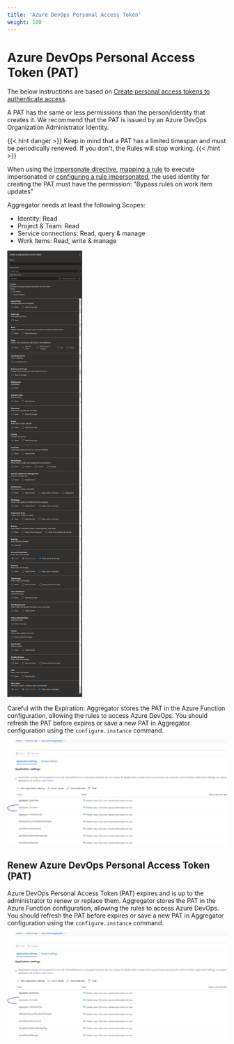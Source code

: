 ```yaml
---
title: 'Azure DevOps Personal Access Token'
weight: 100
---
```


# Azure DevOps Personal Access Token (PAT)

The below instructions are based on [Create personal access tokens to authenticate access](https://docs.microsoft.com/en-us/azure/devops/organizations/accounts/use-personal-access-tokens-to-authenticate).

A PAT has the same or less permissions than the person/identity that creates it.
We recommend that the PAT is issued by an Azure DevOps Organization Administrator Identity.

{{< hint danger >}}
Keep in mind that a PAT has a limited timespan and must be periodically renewed. If you don't, the Rules will stop working.
{{< /hint >}}

When using the [impersonate directive](../../rules/#impersonate-directive), 
[mapping a rule](../../commands/map-commands/)
to execute impersonated or 
[configuring a rule impersonated](../../commands/command-examples#execute-impersonated),
the used identity for creating the PAT must have the permission: 
"Bypass rules on work item updates"

Aggregator needs at least the following Scopes:

- Identity: Read
- Project & Team: Read
- Service connections: Read, query & manage
- Work Items: Read, write & manage

![Azure DevOps PAT Scopes](PAT-scopes.png)

Careful with the Expiration: Aggregator stores the PAT in the Azure Function configuration, allowing the rules to access Azure DevOps. You should refresh the PAT before expires or save a new PAT in Aggregator configuration using the `configure.instance` command.

![PAT token saved in Azure Function configuration](PAT-token-in-Function-configuration.png)



## Renew Azure DevOps Personal Access Token (PAT)

Azure DevOps Personal Access Token (PAT) expires and is up to the administrator to renew or replace them.
Aggregator stores the PAT in the Azure Function configuration, allowing the rules to access Azure DevOps. You should refresh the PAT before expires or save a new PAT in Aggregator configuration using the `configure.instance` command.

![PAT token saved in Azure Function configuration](PAT-token-in-Function-configuration.png)
